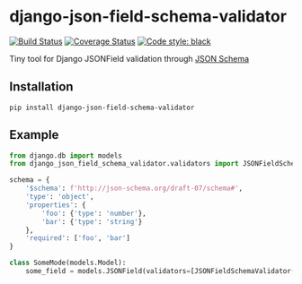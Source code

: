 # django-json-field-schema-validator
[![Build Status](https://travis-ci.com/wblxyxolbkhv/django-json-schema-validator.svg?branch=main)](https://travis-ci.com/wblxyxolbkhv/django-json-schema-validator)
[![Coverage Status](https://coveralls.io/repos/github/wblxyxolbkhv/django-json-field-schema-validator/badge.svg?branch=main)](https://coveralls.io/github/wblxyxolbkhv/django-json-field-schema-validator?branch=main)
[![Code style: black](https://img.shields.io/badge/code%20style-black-000000.svg)](https://github.com/psf/black)

Tiny tool for Django JSONField validation through [JSON Schema](https://python-jsonschema.readthedocs.io/en/latest/validate/)
## Installation

```shell script
pip install django-json-field-schema-validator
```

## Example

```python
from django.db import models
from django_json_field_schema_validator.validators import JSONFieldSchemaValidator

schema = {
    '$schema': f'http://json-schema.org/draft-07/schema#',
    'type': 'object',
    'properties': {
        'foo': {'type': 'number'},
        'bar': {'type': 'string'}
    },
    'required': ['foo', 'bar']
}

class SomeMode(models.Model):
    some_field = models.JSONField(validators=[JSONFieldSchemaValidator(schema)])

```
